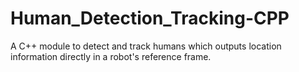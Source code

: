 # Human_Detection_Tracking-CPP
A C++ module to detect and track humans which outputs location information directly in a robot's reference frame.
